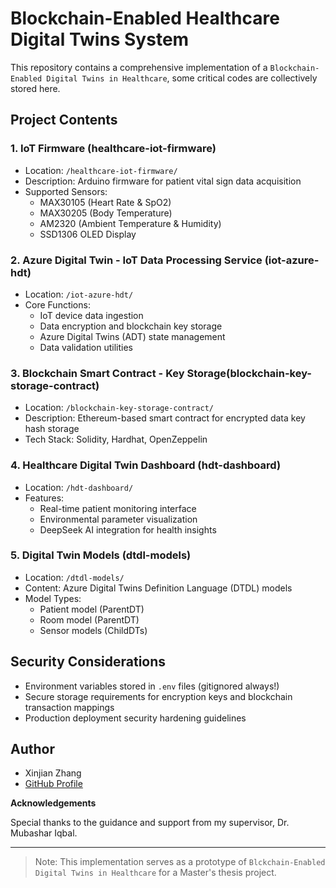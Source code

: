 # Blockchain-Enabled Healthcare Digital Twins System

This repository contains a comprehensive implementation of a `Blockchain-Enabled Digital Twins in Healthcare`, some critical codes are collectively stored here.

## Project Contents

### 1. IoT Firmware (healthcare-iot-firmware)
- Location: `/healthcare-iot-firmware/`
- Description: Arduino firmware for patient vital sign data acquisition
- Supported Sensors:
  - MAX30105 (Heart Rate & SpO2)
  - MAX30205 (Body Temperature)
  - AM2320 (Ambient Temperature & Humidity)
  - SSD1306 OLED Display

### 2. Azure Digital Twin - IoT Data Processing Service (iot-azure-hdt)
- Location: `/iot-azure-hdt/`
- Core Functions:
  - IoT device data ingestion
  - Data encryption and blockchain key storage
  - Azure Digital Twins (ADT) state management
  - Data validation utilities

### 3. Blockchain Smart Contract -  Key Storage(blockchain-key-storage-contract)
- Location: `/blockchain-key-storage-contract/`
- Description: Ethereum-based smart contract for encrypted data key hash storage
- Tech Stack: Solidity, Hardhat, OpenZeppelin

### 4. Healthcare Digital Twin Dashboard (hdt-dashboard)
- Location: `/hdt-dashboard/`
- Features:
  - Real-time patient monitoring interface
  - Environmental parameter visualization
  - DeepSeek AI integration for health insights

### 5. Digital Twin Models (dtdl-models)
- Location: `/dtdl-models/`
- Content: Azure Digital Twins Definition Language (DTDL) models
- Model Types:
  - Patient model (ParentDT)
  - Room model  (ParentDT)
  - Sensor models (ChildDTs)

## Security Considerations

- Environment variables stored in `.env` files (gitignored always!)
- Secure storage requirements for encryption keys and blockchain transaction mappings
- Production deployment security hardening guidelines

## Author
- Xinjian Zhang
- [GitHub Profile](https://github.com/Xinjian-Zhang)

**Acknowledgements**

Special thanks to the guidance and support from my supervisor, Dr. Mubashar Iqbal.

---

> Note: This implementation serves as a prototype of `Blckchain-Enabled Digital Twins in Healthcare` for a Master's thesis project.

        